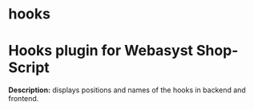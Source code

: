 # hooks
<h1>Hooks plugin for Webasyst Shop-Script</h1>
<p><b>Description:</b> displays positions and names of the hooks in backend and frontend.</p>
